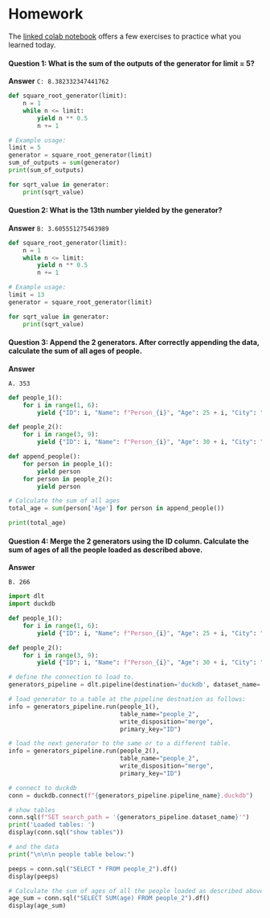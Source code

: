 # Homework

The [linked colab notebook](https://colab.research.google.com/drive/1Te-AT0lfh0GpChg1Rbd0ByEKOHYtWXfm#scrollTo=wLF4iXf-NR7t&forceEdit=true&sandboxMode=true) offers a few exercises to practice what you learned today.


#### Question 1: What is the sum of the outputs of the generator for limit = 5?
**Answer**
`C: 8.382332347441762`

```python
def square_root_generator(limit):
    n = 1
    while n <= limit:
        yield n ** 0.5
        n += 1

# Example usage:
limit = 5
generator = square_root_generator(limit)
sum_of_outputs = sum(generator)
print(sum_of_outputs)

for sqrt_value in generator:
    print(sqrt_value)
```
#### Question 2: What is the 13th number yielded by the generator?
**Answer**
`B: 3.605551275463989`

```python
def square_root_generator(limit):
    n = 1
    while n <= limit:
        yield n ** 0.5
        n += 1

# Example usage:
limit = 13
generator = square_root_generator(limit)

for sqrt_value in generator:
    print(sqrt_value)
```

#### Question 3: Append the 2 generators. After correctly appending the data, calculate the sum of all ages of people.
**Answer**

`A. 353`

```python
def people_1():
    for i in range(1, 6):
        yield {"ID": i, "Name": f"Person_{i}", "Age": 25 + i, "City": "City_A"}

def people_2():
    for i in range(3, 9):
        yield {"ID": i, "Name": f"Person_{i}", "Age": 30 + i, "City": "City_B", "Occupation": f"Job_{i}"}

def append_people():
    for person in people_1():
        yield person
    for person in people_2():
        yield person

# Calculate the sum of all ages
total_age = sum(person['Age'] for person in append_people())

print(total_age)
```

#### Question 4: Merge the 2 generators using the ID column. Calculate the sum of ages of all the people loaded as described above.

**Answer**

`B. 266`

```python
import dlt
import duckdb

def people_1():
    for i in range(1, 6):
        yield {"ID": i, "Name": f"Person_{i}", "Age": 25 + i, "City": "City_A"}

def people_2():
    for i in range(3, 9):
        yield {"ID": i, "Name": f"Person_{i}", "Age": 30 + i, "City": "City_B", "Occupation": f"Job_{i}"}

# define the connection to load to.
generators_pipeline = dlt.pipeline(destination='duckdb', dataset_name='people')

# load generator to a table at the pipeline destnation as follows:
info = generators_pipeline.run(people_1(),
                               table_name="people_2",
                               write_disposition="merge",
                               primary_key="ID")

# load the next generator to the same or to a different table.
info = generators_pipeline.run(people_2(),
                               table_name="people_2",
                               write_disposition="merge",
                               primary_key="ID")

# connect to duckdb
conn = duckdb.connect(f"{generators_pipeline.pipeline_name}.duckdb")

# show tables
conn.sql(f"SET search_path = '{generators_pipeline.dataset_name}'")
print('Loaded tables: ')
display(conn.sql("show tables"))

# and the data
print("\n\n\n people table below:")

peeps = conn.sql("SELECT * FROM people_2").df()
display(peeps)

# Calculate the sum of ages of all the people loaded as described above
age_sum = conn.sql("SELECT SUM(age) FROM people_2").df()
display(age_sum)
```
